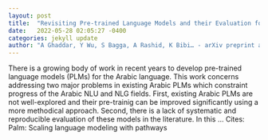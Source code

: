 ```yaml
---
layout: post
title:  "Revisiting Pre-trained Language Models and their Evaluation for Arabic Natural Language Understanding"
date:   2022-05-28 02:05:27 -0400
categories: jekyll update
author: "A Ghaddar, Y Wu, S Bagga, A Rashid, K Bibi… - arXiv preprint arXiv …, 2022"
---
```

There is a growing body of work in recent years to develop pre-trained language models (PLMs) for the Arabic language. This work concerns addressing two major problems in existing Arabic PLMs which constraint progress of the Arabic NLU and NLG fields. First, existing Arabic PLMs are not well-explored and their pre-trainig can be improved significantly using a more methodical approach. Second, there is a lack of systematic and reproducible evaluation of these models in the literature. In this … Cites: ‪Palm: Scaling language modeling with pathways‬